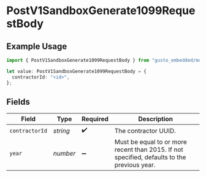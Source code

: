 # PostV1SandboxGenerate1099RequestBody

## Example Usage

```typescript
import { PostV1SandboxGenerate1099RequestBody } from "gusto_embedded/models/operations";

let value: PostV1SandboxGenerate1099RequestBody = {
  contractorId: "<id>",
};
```

## Fields

| Field                                                                                        | Type                                                                                         | Required                                                                                     | Description                                                                                  |
| -------------------------------------------------------------------------------------------- | -------------------------------------------------------------------------------------------- | -------------------------------------------------------------------------------------------- | -------------------------------------------------------------------------------------------- |
| `contractorId`                                                                               | *string*                                                                                     | :heavy_check_mark:                                                                           | The contractor UUID.                                                                         |
| `year`                                                                                       | *number*                                                                                     | :heavy_minus_sign:                                                                           | Must be equal to or more recent than 2015. If not specified, defaults to the previous year.<br/> |